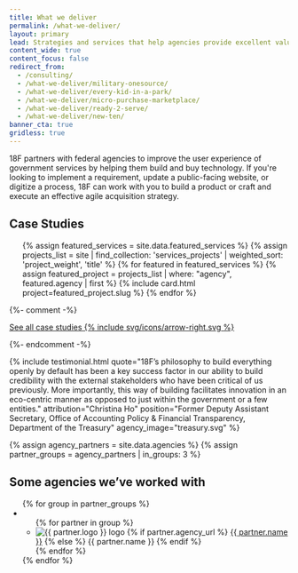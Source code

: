 ```yaml
---
title: What we deliver
permalink: /what-we-deliver/
layout: primary
lead: Strategies and services that help agencies provide excellent value to the public.
content_wide: true
content_focus: false
redirect_from:
  - /consulting/
  - /what-we-deliver/military-onesource/
  - /what-we-deliver/every-kid-in-a-park/
  - /what-we-deliver/micro-purchase-marketplace/
  - /what-we-deliver/ready-2-serve/
  - /what-we-deliver/new-ten/
banner_cta: true
gridless: true
---
```

<div class="grid-container usa-section case-section">
  <section class="grid-row">
    <div class="tablet:grid-col-9">
      <p class="font-sans-lg">
        18F partners with federal agencies to improve the user experience of government 
        services by helping them build and buy technology. If you're looking to implement 
        a requirement, update a public-facing website, or digitize a process, 18F can work with 
        you to build a product or craft and execute an effective agile acquisition strategy.
      </p>
    </div>
  </section>
</div>

<section class="usa-section case-section grid-container">
    <div class="usa-section-bottom">
      <h2>Case Studies</h2>
      <div class="grid-row grid-gap">
      <ul class="usa-card-group">
        {% assign featured_services = site.data.featured_services %}
        {% assign projects_list = site | find_collection: 'services_projects' | weighted_sort: 'project_weight', 'title' %}
        {% for featured in featured_services %}
          {% assign featured_project = projects_list | where: "agency", featured.agency | first %}
          {% include card.html project=featured_project.slug %}
        {% endfor %}
      </ul>
      </div>
    </div>
    {%- comment -%} <p>
      <a class="link-arrow-right post-link-continue_reading" href="{{ '/how-we-work/' | prepend: site.baseurl }}">
        See all case studies
        {% include svg/icons/arrow-right.svg %}
      </a>
    </p> {%- endcomment -%}
</section>

{% include testimonial.html
 quote="18F’s philosophy to build everything openly by default has been a key success factor in our ability to build credibility with the external stakeholders who have been critical of us previously. More importantly, this way of building facilitates innovation in an eco-centric manner as opposed to just within the government or a few entities."
 attribution="Christina Ho"
 position="Former Deputy Assistant Secretary, Office of Accounting Policy & Financial Transparency, Department of the Treasury"
 agency_image="treasury.svg"
 %}

<div class="usa-section bg-base-lightest">
  <section class="grid-container">
    {% assign agency_partners = site.data.agencies %}
    {% assign partner_groups = agency_partners | in_groups: 3 %}
    <h2 id="some-agencies-weve-worked-with">Some agencies we’ve worked with</h2>
    <div>
      <ul class="agency-lists grid-row grid-gap">
      {% for group in partner_groups %}
        <li class="tablet:grid-col-4">
          <ul class="agency-lists list-images">
          {% for partner in group %}
            <li class="list-images-item">
              <img class="list-images-image" src="{{ partner.logo | prepend: site.baseurl }}" alt="{{ partner.logo }} logo" />
              {% if partner.agency_url %}
                <a class="list-images-text" href="{{ partner.agency_url | prepend: site.baseurl }}">{{ partner.name }}</a>
              {% else %}
                <span class="list-images-text">{{ partner.name }}</span>
              {% endif %}
            </li>
          {% endfor %}
          </ul>
        </li>
      {% endfor %}
      </ul>
    </div>
  </section>
</div>
